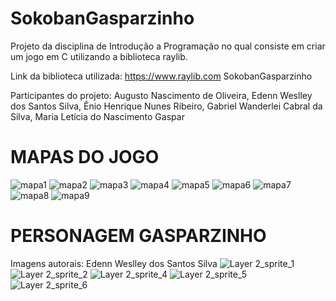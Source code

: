 # SokobanGasparzinho
Projeto da disciplina de Introdução a Programação no qual consiste em criar um jogo em C utilizando a biblioteca raylib.

Link da biblioteca utilizada: https://www.raylib.com SokobanGasparzinho

Participantes do projeto: Augusto Nascimento de Oliveira, Edenn Weslley dos Santos Silva, Ênio Henrique Nunes Ribeiro, Gabriel Wanderlei Cabral da Silva, Maria Letícia do Nascimento Gaspar
# MAPAS DO JOGO
![mapa1](https://user-images.githubusercontent.com/103709764/167733014-df558502-b029-4344-93ff-0907b43e813d.png)
![mapa2](https://user-images.githubusercontent.com/103709764/167733044-4f063af0-29e6-4f50-8541-5489b2d0d8f7.png)
![mapa3](https://user-images.githubusercontent.com/103709764/167733093-394f1003-b777-4065-bcbc-c582df2bb638.png)
![mapa4](https://user-images.githubusercontent.com/103709764/167733150-f959783f-e612-4c0d-9814-7735ee207438.png)
![mapa5](https://user-images.githubusercontent.com/103709764/167733158-cbb01308-659b-4095-8f8b-0bd618ad66a6.png)
![mapa6](https://user-images.githubusercontent.com/103709764/167733171-b3920b1c-3458-4e09-a95a-42ec8c042382.png)
![mapa7](https://user-images.githubusercontent.com/103709764/167733177-2036efb7-3fbc-4c34-886e-250b3db155f2.png)
![mapa8](https://user-images.githubusercontent.com/103709764/167733187-f06f1de1-b0d7-4679-acfa-ecc11969fd15.png)
![mapa9](https://user-images.githubusercontent.com/103709764/167733190-7ab3d50a-0cf7-463f-a5a8-f0b8b1898faa.png)

# PERSONAGEM GASPARZINHO
Imagens autorais: Edenn Weslley dos Santos Silva
![Layer 2_sprite_1](https://user-images.githubusercontent.com/103709764/167733262-27e58892-e2eb-48f7-acc8-4363b2b3a49b.png)
![Layer 2_sprite_2](https://user-images.githubusercontent.com/103709764/167733271-0404830b-700d-418a-ba14-46addd1f02dd.png)
![Layer 2_sprite_4](https://user-images.githubusercontent.com/103709764/167733286-0e67e669-d9a8-46e5-973d-2bc848a14692.png)
![Layer 2_sprite_5](https://user-images.githubusercontent.com/103709764/167733295-22a1aef8-14e6-48b2-9109-a7693f200050.png)
![Layer 2_sprite_6](https://user-images.githubusercontent.com/103709764/167733305-5efc19aa-e904-498d-a8dc-bdafe70f9fc5.png)

